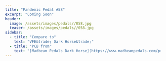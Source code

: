 ```yaml
---
title: "Pandemic Pedal #58"
excerpt: "Coming Soon"
header:
  image: /assets/images/pedals//058.jpg
  teaser: /assets/images/pedals//058.jpg
sidebar:
  - title: "Compare to"
    text: "VFE&trade; Dark Horse&trade;"
  - title: "PCB from"
    text: "[Madbean Pedals Dark Horse](https://www.madbeanpedals.com/projects/index.html)"
---
```



